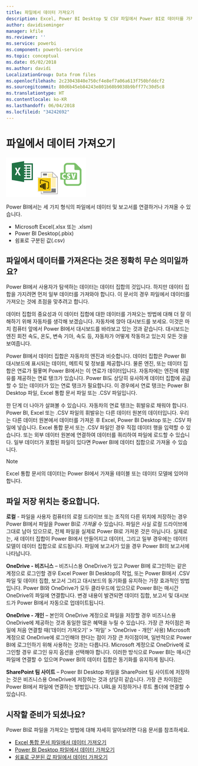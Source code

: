 ```yaml
---
title: 파일에서 데이터 가져오기
description: Excel, Power BI Desktop 및 CSV 파일에서 Power BI로 데이터를 가져오는 방법 알아보기
author: davidiseminger
manager: kfile
ms.reviewer: ''
ms.service: powerbi
ms.component: powerbi-service
ms.topic: conceptual
ms.date: 05/02/2018
ms.author: davidi
LocalizationGroup: Data from files
ms.openlocfilehash: 2c23043840e750cf4e8ef7a06a613f750bfddcf2
ms.sourcegitcommit: 80d6b45eb84243e801b60b9038b9bff77c30d5c8
ms.translationtype: HT
ms.contentlocale: ko-KR
ms.lasthandoff: 06/04/2018
ms.locfileid: "34242692"
---
```

# <a name="get-data-from-files"></a>파일에서 데이터 가져오기
![](media/service-get-data-from-files/file_icons.png)

Power BI에서는 세 가지 형식의 파일에서 데이터 및 보고서를 연결하거나 가져올 수 있습니다.

* Microsoft Excel(.xlsx 또는 .xlsm)
* Power BI Desktop(.pbix)
* 쉼표로 구분된 값(.csv)

## <a name="what-does-get-data-from-a-file-really-mean"></a>파일에서 데이터를 가져온다는 것은 정확히 무슨 의미일까요?
Power BI에서 사용자가 탐색하는 데이터는 데이터 집합의 것입니다. 하지만 데이터 집합을 가지려면 먼저 일부 데이터를 가져와야 합니다. 이 문서의 경우 파일에서 데이터를 가져오는 것에 초점을 맞추려고 합니다.

데이터 집합의 중요성과 이 데이터 집합에 대한 데이터를 가져오는 방법에 대해 더 잘 이해하기 위해 자동차를 생각해 보겠습니다. 자동차에 앉아 대시보드를 보세요. 이것은 마치 컴퓨터 앞에서 Power BI에서 대시보드를 바라보고 있는 것과 같습니다. 대시보드는 엔진 회전 속도, 온도, 변속 기아, 속도 등, 자동차가 어떻게 작동하고 있는지 모든 것을 보여줍니다.

Power BI에서 데이터 집합은 자동차의 엔진과 비슷합니다. 데이터 집합은 Power BI 대시보드에 표시되는 데이터, 메트릭 및 정보를 제공합니다. 물론 엔진, 또는 데이터 집합은 연료가 필욯며 Power BI에서는 이 연료가 데이터입니다. 자동차에는 엔진에 휘발유를 제공하는 연료 탱크가 있습니다. Power BI도 상당히 유사하게 데이터 집합에 공급할 수 있는 데이터가 있는 연료 탱크가 필요합니다. 이 경우에서 연료 탱크는 Power BI Desktop 파일, Excel 통합 문서 파일 또는 .CSV 파일입니다.

한 단계 더 나아가 살펴볼 수 있습니다. 자동차의 연료 탱크는 휘발유로 채워야 합니다. Power BI, Excel 또는 .CSV 파일의 휘발유는 다른 데이터 원본의 데이터입니다. 우리는 다른 데이터 원본에서 데이터를 가져온 후 Excel, Power BI Desktop 또는 .CSV 파일에 넣습니다. Excel 통합 문서 또는 .CSV 파일인 경우 직접 데이터 행을 입력할 수 있습니다. 또는 외부 데이터 원본에 연결하여 데이터를 쿼리하여 파일에 로드할 수 있습니다. 일부 데이터가 포함된 파일이 있다면 Power BI에 데이터 집합으로 가져올 수 있습니다.

> [!NOTE]
> Excel 통합 문서의 데이터는 Power BI에서 가져올 테이블 또는 데이터 모델에 있어야 합니다.
> 
> 

## <a name="where-your-file-is-saved-makes-a-difference"></a>파일 저장 위치는 중요합니다.
**로컬** - 파일을 사용자 컴퓨터의 로컬 드라이브 또는 조직의 다른 위치에 저장하는 경우 Power BI에서 파일을 Power BI로 *가져올* 수 있습니다. 파일은 사실 로컬 드라이브에 그대로 남아 있으므로, 전체 파일을 실제로 Power BI로 가져온 것은 아닙니다. 실제로는, 새 데이터 집합이 Power BI에서 만들어지고 데이터, 그리고 일부 경우에는 데이터 모델이 데이터 집합으로 로드됩니다. 파일에 보고서가 있을 경우 Power BI의 보고서에 나타납니다.

**OneDrive - 비즈니스** – 비즈니스용 OneDrive가 있고 Power BI에 로그인하는 같은 계정으로 로그인할 경우 Excel Power BI Desktop의 작업, 또는 Power BI에서 .CSV 파일 및 데이터 집합, 보고서 그리고 대시보드의 동기화를 유지하는 가장 효과적인 방법입니다. Power BI와 OneDrive가 모두 클라우드에 있으므로 Power BI는 매시간 OneDrive의 파일에 연결합니다. 변경 내용이 발견되면 데이터 집합, 보고서 및 대시보드가 Power BI에서 자동으로 업데이트됩니다.

**OneDrive - 개인** – 본인의 OneDrive 계정으로 파일을 저장할 경우 비즈니스용 OneDrive에 제공하는 것과 동일한 많은 혜택을 누릴 수 있습니다. 가장 큰 차이점은 파일에 처음 연결할 때(‘데이터 가져오기’ > ‘파일’ > ‘OneDrive - 개인’ 사용) Microsoft 계정으로 OneDrive에 로그인해야 한다는 점이 가장 큰 차이점이며, 일반적으로 Power BI에 로그인하기 위해 사용하는 것과는 다릅니다. Microsoft 계정으로 OneDrive에 로그인할 경우 로그인 유지 옵션을 선택해야 합니다. 이러한 방식으로 Power BI는 매시간 파일에 연결할 수 있으며 Power BI의 데이터 집합은 동기화를 유지하게 됩니다.

**SharePoint 팀 사이트** – Power BI Desktop 파일을 SharePoint 팀 사이트에 저장하는 것은 비즈니스용 OneDrive에 저장하는 것과 상당히 같습니다. 가장 큰 차이점은 Power BI에서 파일에 연결하는 방법입니다. URL을 지정하거나 루트 폴더에 연결할 수 있습니다.

## <a name="ready-to-get-started"></a>시작할 준비가 되셨나요?
Power BI로 파일을 가져오는 방법에 대해 자세히 알아보려면 다음 문서를 참조하세요.

* [Excel 통합 문서 파일에서 데이터 가져오기](service-excel-workbook-files.md)
* [Power BI Desktop 파일에서 데이터 가져오기](service-desktop-files.md)
* [쉼표로 구분된 값 파일에서 데이터 가져오기](service-comma-separated-value-files.md)

